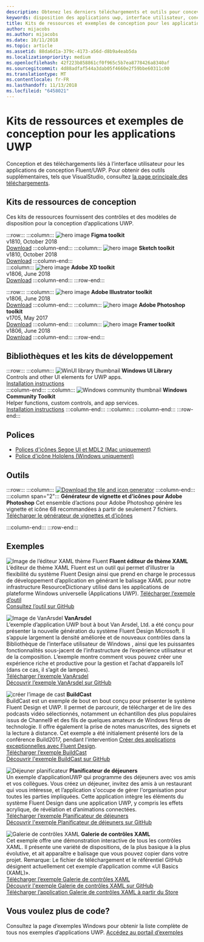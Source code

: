 ```yaml
---
description: Obtenez les derniers téléchargements et outils pour concevoir la disposition et les contrôles d’interface utilisateur des applications UWP.
keywords: disposition des applications uwp, interface utilisateur, conceptions d’interface utilisateur, téléchargements, outils uwp
title: Kits de ressources et exemples de conception pour les applications UWP
author: mijacobs
ms.author: mijacobs
ms.date: 10/11/2018
ms.topic: article
ms.assetid: 88da6d1a-379c-4173-a56d-d8b9a4eab5da
ms.localizationpriority: medium
ms.openlocfilehash: 42f223b858861cf0f965c5b7ea8778426a8340af
ms.sourcegitcommit: 4d88adfaf544a3dab05f4660e2f59bbe60311c00
ms.translationtype: MT
ms.contentlocale: fr-FR
ms.lasthandoff: 11/13/2018
ms.locfileid: "6458021"
---
```

# <a name="design-toolkits-and-samples-for-uwp-apps"></a>Kits de ressources et exemples de conception pour les applications UWP
 

Conception et des téléchargements liés à l’interface utilisateur pour les applications de conception Fluent/UWP. Pour obtenir des outils supplémentaires, tels que VisualStudio, consultez <a href="https://developer.microsoft.com/downloads">la page principale des téléchargements</a>. 


## <a name="design-toolkits"></a>Kits de ressources de conception

Ces kits de ressources fournissent des contrôles et des modèles de disposition pour la conception d’applications UWP.

:::row:::
    :::column:::
        ![hero image](images/figma.png)
        <b>Figma toolkit</b><br>
        v1810, October 2018<br>
        <a href="https://aka.ms/figmatoolkit">Download</a>
    :::column-end:::
    :::column:::
        ![hero image](images/sketch.png)
        <b>Sketch toolkit</b><br>
        v1810, October 2018<br>
        <a href="https://aka.ms/sketchtoolkit">Download</a>
    :::column-end:::    
    :::column:::
        ![hero image](images/adobe-xd.png)
        <b>Adobe XD toolkit</b><br>
        v1806, June 2018<br>
        <a href="https://aka.ms/adobexdtoolkit">Download</a>
    :::column-end:::
:::row-end:::

:::row:::
    :::column:::
        ![hero image](images/adobe-illustrator.png)
        <b>Adobe Illustrator toolkit</b><br>
        v1806, June 2018<br>
        <a href="https://aka.ms/adobeillustratortoolkit">Download</a>
    :::column-end:::
    :::column:::
        ![hero image](images/adobe-photoshop.png)
        <b>Adobe Photoshop toolkit</b><br>
        v1705, May 2017<br>
        <a href="https://aka.ms/adobephotoshoptoolkit">Download</a>
    :::column-end:::
    :::column:::
        ![hero image](images/framer.png)
        <b>Framer toolkit</b><br>
        v1806, June 2018<br>
        <a href="https://aka.ms/framertoolkit">Download</a>
    :::column-end:::
:::row-end:::

## <a name="developer-toolkits-and-libraries"></a>Bibliothèques et les kits de développement

:::row:::
    :::column:::
        ![WinUI library thumbnail](images/WinUI-library.png)
        <b>Windows UI Library</b><br>
        Controls and other UI elements for UWP apps.<br/>
        <a href="/uwp/toolkits/winui/getting-started">Installation instructions</a><br/>
    :::column-end:::
    :::column:::
        ![Windows community thumbnail](images/Windows-community-toolkit.png)
        <b>Windows Community Toolkit</b><br>
        Helper functions, custom controls, and app services.<br />
        <a href="/windows/uwpcommunitytoolkit/getting-started">Installation instructions</a>
    :::column-end:::
    :::column:::
    :::column-end:::
:::row-end:::

## <a name="fonts"></a>Polices

* <a href="https://aka.ms/SegoeFonts">Polices d'icônes Segoe UI et MDL2 (Mac uniquement)</a>
* <a href="https://aka.ms/hololensiconfont">Police d'icône Hololens (Windows uniquement)</a>

## <a name="tools"></a>Outils

:::row:::
    :::column:::
        <a href="http://go.microsoft.com/fwlink/p/?LinkId=760394"><img src="images/tile-icon-generator.png" alt="Download the tile and icon generator"/></a>
    :::column-end:::
    :::column span="2":::
      **Générateur de vignette et d’icônes pour Adobe Photoshop** Cet ensemble d’actions pour Adobe Photoshop génère les vignette et icône 68 recommandées à partir de seulement 7 fichiers. <br/><a href="http://go.microsoft.com/fwlink/p/?LinkId=760394">Télécharger le générateur de vignettes et d’icônes</a></p>
    :::column-end:::
:::row-end:::

    
## <a name="samples"></a>Exemples

![Image de l’éditeur XAML thème Fluent](images/XamlThemeEditor_screenshot.png)
**Fluent éditeur de thème XAML**<br>
L’éditeur de thème XAML Fluent est un outil qui permet d’illustrer la flexibilité du système Fluent Design ainsi que prend en charge le processus de développement d’application en générant le balisage XAML pour notre infrastructure ResourceDictionary utilisé dans les applications de plateforme Windows universelle (Applications UWP).
<a href="https://github.com/Microsoft/fluent-xaml-theme-editor/archive/master.zip">Télécharger l’exemple d’outil</a> <br><a href="https://github.com/Microsoft/fluent-xaml-theme-editor">Consultez l’outil sur GitHub</a>

![Image de VanArsdel](images/VanArsdel_Screenshot.png)
**VanArsdel**<br>
L’exemple d’application UWP bout à bout Van Arsdel, Ltd. a été conçu pour présenter la nouvelle génération du système Fluent Design Microsoft. Il s’appuie largement la densité améliorée et de nouveaux contrôles dans la <a herf="https://docs.microsoft.com/uwp/toolkits/winui/">Bibliothèque de l’interface utilisateur de Windows</a> , ainsi que les puissantes fonctionnalités sous-jacent de l’infrastructure de l’expérience utilisateur et de la composition. L’exemple montre comment vous pouvez créer une expérience riche et productive pour la gestion et l’achat d’appareils IoT (dans ce cas, il s’agit de lampes).<br>
<a href="https://github.com/Microsoft/VanArsdel/archive/master.zip">Télécharger l’exemple VanArsdel</a> <br><a href="https://github.com/microsoft/vanarsdel">Découvrir l’exemple VanArsdel sur GitHub</a>

![créer l’image de cast](images/buildcast.png)
**BuildCast**<br>
BuildCast est un exemple de bout en bout conçu pour présenter le système Fluent Design et UWP. Il permet de parcourir, de télécharger et de lire des podcasts vidéo sélectionnés, notamment un échantillon des plus populaires issus de Channel9 et des fils de quelques amateurs de Windows férus de technologie. Il offre également la prise de notes manuscrites, des signets et la lecture à distance. Cet exemple a été initialement présenté lors de la conférence Build2017, pendant l'intervention <a href="https://channel9.msdn.com/Events/Build/2017/B8034">Créer des applications exceptionnelles avec Fluent Design</a>. <br>
<a href="https://github.com/Microsoft/BuildCast/archive/master.zip">Télécharger l’exemple BuildCast</a> <br><a href="https://github.com/Microsoft/BuildCast">Découvrir l'exemple BuildCast sur GitHub</a>

![Déjeuner planificateur](images/lunchscheduler.png)
**Planificateur de déjeuners**<br>
Un exemple d’applicationUWP qui programme des déjeuners avec vos amis et vos collègues. Vous créez un déjeuner, invitez des amis à un restaurant qui vous intéresse, et l’application s'occupe de gérer l'organisation pour toutes les parties impliquées. Cette application intègre les éléments du système Fluent Design dans une application UWP, y compris les effets acrylique, de révélation et d’animations connectées. <br/><a href="https://github.com/Microsoft/Windows-appsample-lunch-scheduler/archive/master.zip">Télécharger l’exemple Planificateur de déjeuners</a><br/><a href="https://github.com/Microsoft/Windows-appsample-lunch-scheduler">Découvrir l'exemple Planificateur de déjeuners sur GitHub</a></p>  

![Galerie de contrôles XAML](images/xaml-controls-gallery.png)
**Galerie de contrôles XAML**<br>
Cet exemple offre une démonstration interactive de tous les contrôles XAML. Il présente une variété de dispositions, de la plus basique à la plus évolutive, et ait apparaître e balisage que vous pouvez copier dans votre projet. Remarque: Le fichier de téléchargement et le référentiel GitHub désignent actuellement cet exemple d’application comme «UI Basics (XAML)». <br/><a href="https://github.com/Microsoft/Windows-universal-samples/archive/master.zip">Télécharger l’exemple Galerie de contrôles XAML</a><br/><a href="https://github.com/Microsoft/Windows-universal-samples/tree/master/Samples/XamlUIBasics">Découvrir l'exemple Galerie de contrôles XAML sur GitHub</a> <br/><a href="https://www.microsoft.com/store/apps/9msvh128x2zt">Télécharger l’application Galerie de contrôles XAML à partir du Store</a></p>

## <a name="want-more-code"></a>Vous voulez plus de code?

Consultez la page d’exemples Windows pour obtenir la liste complète de tous nos exemples d’applications UWP. <a href="https://developer.microsoft.com/samples">Accédez au portail d’exemples</a>
